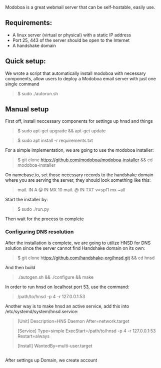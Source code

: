 Modoboa is a great webmail server that can be self-hostable, easily use.

## Requirements:

- A linux server (virtual or physical) with a static IP address
- Port 25, 443 of the server should be open to the Internet
- A handshake domain

## Quick setup:

We wrote a script that automatically install modoboa with necessary components, allow users to deploy a Modoboa email server with just one single command

> $ sudo ./autorun.sh
> 

## Manual setup

First off, install neccessary components for settings up hnsd and things

> $ sudo apt-get upgrade && apt-get update
> 

> $ sudo apt install -r requirements.txt
> 

For a simple implementation, we are going to use the modoboa installer:

> $ git clone https://github.com/modoboa/modoboa-installer && cd modoboa-installer
> 

On namebase.io, set those necessary records to the handshake domain where you are serving the server, they should look something like this:

> mail. IN A <IP-address-of-your-server>
@ IN MX 10 mail.<your-domain>
@ IN TXT v=spf1 mx ~all
> 

Start the installer by:

> $ sudo ./run.py <your-domain>
> 

Then wait for the process to complete

### Configuring DNS resolution

After the installation is complete, we are going to utilize HNSD for DNS solution since the server cannot find Handshake domain on its own:

> $ git clone h[ttps://github.com/handshake-org/hnsd.git](https://github.com/handshake-org/hnsd.git) && cd hnsd
> 

And then build

> ./autogen.sh && ./configure && make
> 

In order to run hnsd on localhost port 53, use the command:

> /path/to/hnsd -p 4 -r 127.0.0.1:53
> 

Another way is to make hnsd an active service, add this into /etc/systemd/system/hnsd.service:

> [Unit]
Description=HNS Daemon
After=network.target
> 
> 
> [Service]
> Type=simple
> ExecStart=/path/to/hnsd -p 4 -r 127.0.0.1:53
> Restart=always
> 
> [Install]
> WantedBy=multi-user.target
> 

## 

## 

After settings up Domain, we create account
